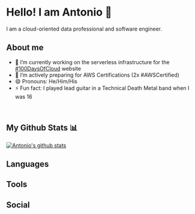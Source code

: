 # Hello! I am Antonio 👋
I am a cloud-oriented data professional and software engineer.
</br>

## About me
- 🔭 I’m currently working on the serverless infrastructure for the [#100DaysOfCloud](https://github.com/antoniolofiego/100DaysOfCloudApp) website
- 🌱 I’m actively preparing for AWS Certifications (2x #AWSCertified)
- 😄 Pronouns: He/Him/His
- ⚡ Fun fact: I played lead guitar in a Technical Death Metal band when I was 16
</br>

## My Github Stats 📊
[![Antonio's github stats](https://github-readme-stats.vercel.app/api?username=antoniolofiego&show_icons=true&title_color=fff&icon_color=79ff97&text_color=9f9f9f&bg_color=151515)](https://github.com/anuraghazra/github-readme-stats)

## Languages
<p align="left">
  
</p>

## Tools
<p align="left">
  
</p>

## Social
<p align="left">
  
</p>
